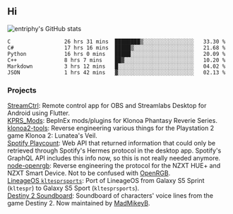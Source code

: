 ## Hi
![entriphy's GitHub stats](https://github-readme-stats.vercel.app/api?username=entriphy&show_icons=true&title_color=2196F3&bg_color=212121&text_color=FAFAFA&hide_border=true)
<!--START_SECTION:waka-->

```text
C                 26 hrs 31 mins  ████████▒░░░░░░░░░░░░░░░░   33.30 %
C#                17 hrs 16 mins  █████▒░░░░░░░░░░░░░░░░░░░   21.68 %
Python            16 hrs 0 mins   █████░░░░░░░░░░░░░░░░░░░░   20.09 %
C++               8 hrs 7 mins    ██▓░░░░░░░░░░░░░░░░░░░░░░   10.20 %
Markdown          3 hrs 12 mins   █░░░░░░░░░░░░░░░░░░░░░░░░   04.02 %
JSON              1 hrs 42 mins   ▓░░░░░░░░░░░░░░░░░░░░░░░░   02.13 %
```

<!--END_SECTION:waka-->
### Projects
[StreamCtrl](https://play.google.com/store/apps/details?id=dev.t4ils.obs_remote): Remote control app for OBS and Streamlabs Desktop for Android using Flutter.<br>
[KPRS_Mods](https://github.com/entriphy/KPRS_Mods): BepInEx mods/plugins for Klonoa Phantasy Reverie Series.<br>
[klonoa2-tools](https://github.com/entriphy/klonoa2-tools): Reverse engineering various things for the Playstation 2 game Klonoa 2: Lunatea's Veil.<br>
[Spotify Playcount](https://github.com/entriphy/sp-playcount-librespot): Web API that returned information that could only be retrieved through Spotify's Hermes protocol in the desktop app. Spotify's GraphQL API includes this info now, so this is not really needed anymore.<br>
[node-openrgb](https://github.com/entriphy/node-openrgb): Reverse engineering the protocol for the NZXT HUE+ and NZXT Smart Device. Not to be confused with [OpenRGB](https://gitlab.com/CalcProgrammer1/OpenRGB).<br>
[LineageOS `kltesprsports`](https://github.com/entriphy/android_device_samsung_kltesprsports): Port of LineageOS from Galaxy S5 Sprint (`kltespr`) to Galaxy S5 Sport (`kltesprsports`).<br>
[Destiny 2 Soundboard](https://github.com/entriphy/Destiny2-Soundboard): Soundboard of characters' voice lines from the game Destiny 2. Now maintained by [MadMikeyB](https://github.com/MadMikeyB/Destiny2-Soundboard).
